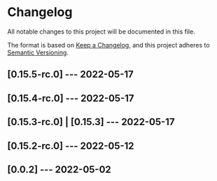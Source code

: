 # Changelog
All notable changes to this project will be documented in this file.

The format is based on [Keep a Changelog](https://keepachangelog.com/en/1.0.0/),
and this project adheres to [Semantic Versioning](https://semver.org/spec/v2.0.0.html).

## [0.15.5-rc.0] --- 2022-05-17

 
 


## [0.15.4-rc.0] --- 2022-05-17

 
 


## [0.15.3-rc.0] | [0.15.3] --- 2022-05-17

 
 


## [0.15.2-rc.0] --- 2022-05-12

 
 


## [0.0.2] --- 2022-05-02






 
 




 
 








